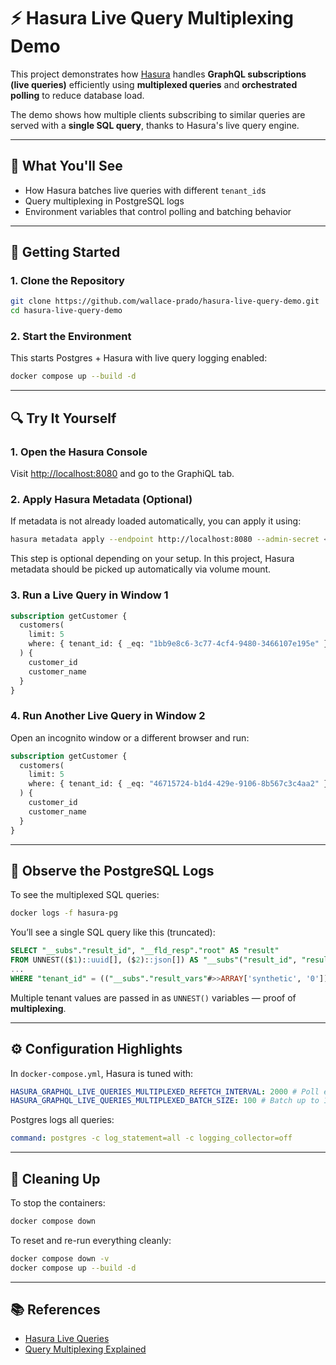 # ⚡️ Hasura Live Query Multiplexing Demo

This project demonstrates how [Hasura](https://hasura.io) handles **GraphQL subscriptions (live queries)** efficiently using **multiplexed queries** and **orchestrated polling** to reduce database load.

The demo shows how multiple clients subscribing to similar queries are served with a **single SQL query**, thanks to Hasura's live query engine.

---

## 🚪 What You'll See

- How Hasura batches live queries with different `tenant_id`s
- Query multiplexing in PostgreSQL logs
- Environment variables that control polling and batching behavior

---

## 🚀 Getting Started

### 1. Clone the Repository

```bash
git clone https://github.com/wallace-prado/hasura-live-query-demo.git
cd hasura-live-query-demo
```

### 2. Start the Environment

This starts Postgres + Hasura with live query logging enabled:

```bash
docker compose up --build -d
```

---

## 🔍 Try It Yourself

### 1. Open the Hasura Console

Visit [http://localhost:8080](http://localhost:8080) and go to the GraphiQL tab.

### 2. Apply Hasura Metadata (Optional)

If metadata is not already loaded automatically, you can apply it using:

```bash
hasura metadata apply --endpoint http://localhost:8080 --admin-secret <your-secret-if-any>
```

This step is optional depending on your setup. In this project, Hasura metadata should be picked up automatically via volume mount.

### 3. Run a Live Query in Window 1

```graphql
subscription getCustomer {
  customers(
    limit: 5
    where: { tenant_id: { _eq: "1bb9e8c6-3c77-4cf4-9480-3466107e195e" } }
  ) {
    customer_id
    customer_name
  }
}
```

### 4. Run Another Live Query in Window 2

Open an incognito window or a different browser and run:

```graphql
subscription getCustomer {
  customers(
    limit: 5
    where: { tenant_id: { _eq: "46715724-b1d4-429e-9106-8b567c3c4aa2" } }
  ) {
    customer_id
    customer_name
  }
}
```

---

## 🐘 Observe the PostgreSQL Logs

To see the multiplexed SQL queries:

```bash
docker logs -f hasura-pg
```

You’ll see a single SQL query like this (truncated):

```sql
SELECT "__subs"."result_id", "__fld_resp"."root" AS "result"
FROM UNNEST(($1)::uuid[], ($2)::json[]) AS "__subs"("result_id", "result_vars")
...
WHERE "tenant_id" = (("__subs"."result_vars"#>>ARRAY['synthetic', '0'])::uuid)
```

Multiple tenant values are passed in as `UNNEST()` variables — proof of **multiplexing**.

---

## ⚙️ Configuration Highlights

In `docker-compose.yml`, Hasura is tuned with:

```yaml
HASURA_GRAPHQL_LIVE_QUERIES_MULTIPLEXED_REFETCH_INTERVAL: 2000 # Poll every 2s
HASURA_GRAPHQL_LIVE_QUERIES_MULTIPLEXED_BATCH_SIZE: 100 # Batch up to 100
```

Postgres logs all queries:

```yaml
command: postgres -c log_statement=all -c logging_collector=off
```

---

## 🪩 Cleaning Up

To stop the containers:

```bash
docker compose down
```

To reset and re-run everything cleanly:

```bash
docker compose down -v
docker compose up --build -d
```

---

## 📚 References

- [Hasura Live Queries](https://hasura.io/docs/latest/subscriptions/live-queries/)
- [Query Multiplexing Explained](https://hasura.io/blog/graphql-live-queries-with-multiplexed-query-execution/)
